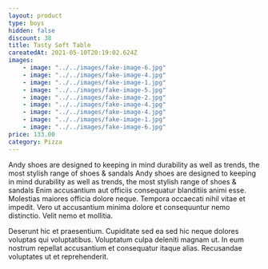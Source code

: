 ```yaml
---
layout: product
type: boys
hidden: false
discount: 38
title: Tasty Soft Table
careatedAt: 2021-05-10T20:19:02.624Z
images:
    - image: "../../images/fake-image-6.jpg"
    - image: "../../images/fake-image-4.jpg"
    - image: "../../images/fake-image-1.jpg"
    - image: "../../images/fake-image-5.jpg"
    - image: "../../images/fake-image-2.jpg"
    - image: "../../images/fake-image-4.jpg"
    - image: "../../images/fake-image-4.jpg"
    - image: "../../images/fake-image-1.jpg"
    - image: "../../images/fake-image-6.jpg"
price: 133.00
category: Pizza
---
```

Andy shoes are designed to keeping in mind durability as well as trends, the most stylish range of shoes & sandals
Andy shoes are designed to keeping in mind durability as well as trends, the most stylish range of shoes & sandals
Enim accusantium aut officiis consequatur blanditiis animi esse. Molestias maiores officia dolore neque. Tempora occaecati nihil vitae et impedit. Vero ut accusantium minima dolore et consequuntur nemo distinctio. Velit nemo et mollitia.
 Deserunt hic et praesentium. Cupiditate sed ea sed hic neque dolores voluptas qui voluptatibus. Voluptatum culpa deleniti magnam ut. In eum nostrum repellat accusantium et consequatur itaque alias. Recusandae voluptates ut et reprehenderit.
